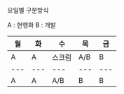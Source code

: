 
요일별 구분방식

A : 현행화
B : 개발


| 월  | 화  | 수     | 목  | 금  |
| --- | --- | ------ | --- | --- |
| A   | A   | 스크럼 | A/B | B   |
| --- | --- | ---    | --- | --- |
| A   | A   | A/B    | B | B   |
